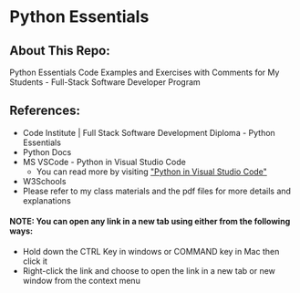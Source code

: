 # Python Essentials

## About This Repo:
Python Essentials Code Examples and Exercises with Comments for My Students - Full-Stack Software Developer Program

## References:
- Code Institute | Full Stack Software Development Diploma - Python Essentials
- Python Docs
- MS VSCode - Python in Visual Studio Code
  - You can read more by visiting ["Python in Visual Studio Code"](https://code.visualstudio.com/docs/languages/python)
- W3Schools
- Please refer to my class materials and the pdf files for more details and explanations


#### NOTE: You can open any link in a new tab using either from the following ways:
- Hold down the CTRL Key in windows or COMMAND key in Mac then click it
- Right-click the link and choose to open the link in a new tab or new window from the context menu
